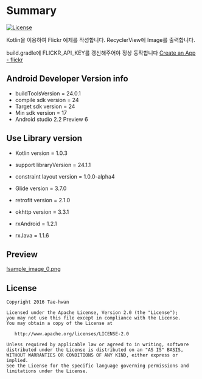# Summary

[![License](https://img.shields.io/hexpm/l/plug.svg)]()

Kotlin을 이용하여 Flickr 예제를 작성합니다.
RecyclerView에 Image를 출력합니다.

build.gradle에 FLICKR_API_KEY를 갱신해주어야 정상 동작합니다
[Create an App - flickr](https://www.flickr.com/services/apps/create/)


## Android Developer Version info

- buildToolsVersion = 24.0.1
- compile sdk version = 24
- Target sdk version = 24
- Min sdk version = 17
- Android studio 2.2 Preview 6


## Use Library version

- Kotlin version = 1.0.3

- support libraryVersion = 24.1.1
- constraint layout version = 1.0.0-alpha4

- Glide version = 3.7.0

- retrofit version = 2.1.0
- okhttp version = 3.3.1

- rxAndroid = 1.2.1
- rxJava = 1.1.6


## Preview

[!sample_image_0.png](/images/sample_image_0.png)


## License

```
Copyright 2016 Tae-hwan

Licensed under the Apache License, Version 2.0 (the "License");
you may not use this file except in compliance with the License.
You may obtain a copy of the License at

   http://www.apache.org/licenses/LICENSE-2.0

Unless required by applicable law or agreed to in writing, software
distributed under the License is distributed on an "AS IS" BASIS,
WITHOUT WARRANTIES OR CONDITIONS OF ANY KIND, either express or implied.
See the License for the specific language governing permissions and
limitations under the License.
```